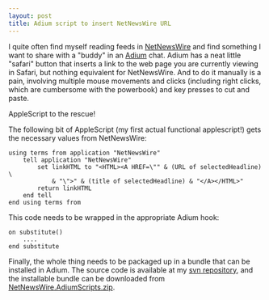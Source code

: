 ```yaml
---
layout: post
title: Adium script to insert NetNewsWire URL
---
```


I quite often find myself reading feeds in [NetNewsWire][] and find
something I want to share with a "buddy" in an [Adium][] chat. Adium
has a neat little "safari" button that inserts a link to the web page
you are currently viewing in Safari, but nothing equivalent for
NetNewsWire. And to do it manually is a pain, involving multiple mouse
movements and clicks (including right clicks, which are cumbersome
with the powerbook) and key presses to cut and paste.

AppleScript to the rescue!

The following bit of AppleScript (my first actual functional
applescript!) gets the necessary values from NetNewsWire:

    using terms from application "NetNewsWire"
		tell application "NetNewsWire"
			set linkHTML to "<HTML><A HREF=\"" & (URL of selectedHeadline) \
				& "\">" & (title of selectedHeadline) & "</A></HTML>"
			return linkHTML
		end tell
	end using terms from

This code needs to be wrapped in the appropriate Adium hook:

    on substitute()
	    ....
    end substitute

Finally, the whole thing needs to be packaged up in a bundle that can
be installed in Adium. The source code is available at my [svn
repository][1], and the installable bundle can be downloaded from
[NetNewsWire.AdiumScripts.zip][2].

[Adium]: http://www.adiumx.com/
[NetNewsWire]: http://ranchero.com/netnewswire/
[1]: http://svn.mojain.com/svn/pub/projects/mac_hacks/AdiumNetNewsWire/
[2]: http://www.mojain.com/~mrowe/files/NetNewsWire.AdiumScripts.zip
